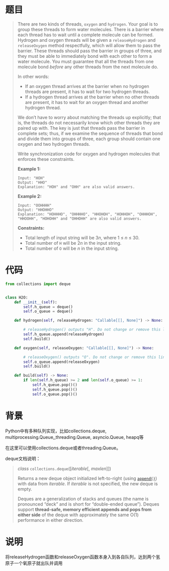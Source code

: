 # 题目

> There are two kinds of threads, `oxygen` and `hydrogen`. Your goal is to group these threads to form water molecules. There is a barrier where each thread has to wait until a complete molecule can be formed. Hydrogen and oxygen threads will be given a `releaseHydrogen` and `releaseOxygen` method respectfully, which will allow them to pass the barrier. These threads should pass the barrier in groups of three, and they must be able to immediately bond with each other to form a water molecule. You must guarantee that all the threads from one molecule bond *before* any other threads from the next molecule do.
>
> In other words:
>
> - If an oxygen thread arrives at the barrier when no hydrogen threads are present, it has to wait for two hydrogen threads.
> - If a hydrogen thread arrives at the barrier when no other threads are present, it has to wait for an oxygen thread and another hydrogen thread.
>
> We don’t have to worry about matching the threads up explicitly; that is, the threads do not necessarily know which other threads they are paired up with. The key is just that threads pass the barrier in complete sets; thus, if we examine the sequence of threads that bond and divide them into groups of three, each group should contain one oxygen and two hydrogen threads.
>
> Write synchronization code for oxygen and hydrogen molecules that enforces these constraints.
>
>  
>
> **Example 1:**
>
> ```
> Input: "HOH"
> Output: "HHO"
> Explanation: "HOH" and "OHH" are also valid answers.
> ```
>
> **Example 2:**
>
> ```
> Input: "OOHHHH"
> Output: "HHOHHO"
> Explanation: "HOHHHO", "OHHHHO", "HHOHOH", "HOHHOH", "OHHHOH", "HHOOHH", "HOHOHH" and "OHHOHH" are also valid answers.
> ```
>
>  
>
> **Constraints:**
>
> - Total length of input string will be 3*n*, where 1 ≤ *n* ≤ 30.
> - Total number of `H` will be 2*n* in the input string.
> - Total number of `O` will be *n* in the input string.



# 代码

```python
from collections import deque


class H2O:
    def __init__(self):
        self.h_queue = deque()
        self.o_queue = deque()

    def hydrogen(self, releaseHydrogen: "Callable[[], None]") -> None:

        # releaseHydrogen() outputs "H". Do not change or remove this line.
        self.h_queue.append(releaseHydrogen)
        self.build()

    def oxygen(self, releaseOxygen: "Callable[[], None]") -> None:

        # releaseOxygen() outputs "O". Do not change or remove this line.
        self.o_queue.append(releaseOxygen)
        self.build()

    def build(self) -> None:
        if len(self.h_queue) >= 2 and len(self.o_queue) >= 1:
            self.h_queue.pop()()
            self.h_queue.pop()()
            self.o_queue.pop()()
```



# 背景

Python中有多种队列实现，比如collections.deque, multiprocessing.Queue,,threading.Queue, asyncio.Queue, heapq等

在这里可以使用collections.deque或者threading.Queue。

deque文档说明：

> *class* `collections.deque`([*iterable*[, *maxlen*]])
>
> Returns a new deque object initialized left-to-right (using [`append()`](https://docs.python.org/3/library/collections.html#collections.deque.append)) with data from *iterable*. If *iterable* is not specified, the new deque is empty.
>
> Deques are a generalization of stacks and queues (the name is pronounced “deck” and is short for “double-ended queue”). Deques support **thread-safe, memory efficient appends and pops from either side** of the deque with approximately the same O(1) performance in either direction.



#  说明

将releaseHydrogen函数和releaseOxygen函数本身入到各自队列，达到两个氢原子一个氧原子就出队并调用